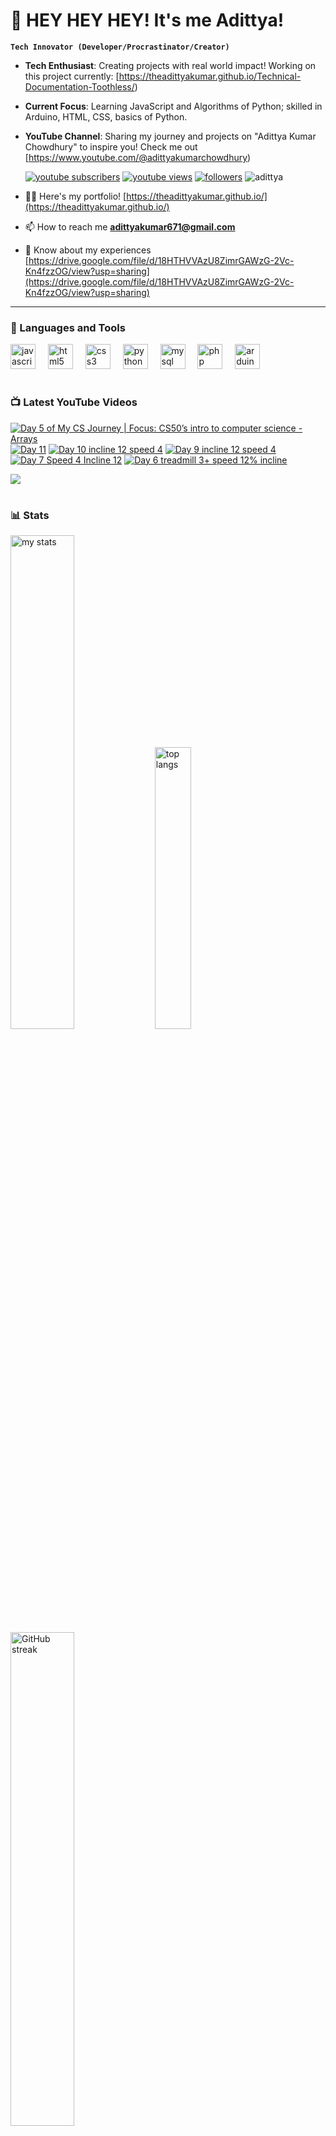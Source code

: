 # 👑 HEY HEY HEY! It's me Adittya!

**`Tech Innovator (Developer/Procrastinator/Creator)`**

- **Tech Enthusiast**: Creating projects with real world impact! Working on this project currently: [https://theadittyakumar.github.io/Technical-Documentation-Toothless/)
- **Current Focus**: Learning JavaScript and Algorithms of Python; skilled in Arduino, HTML, CSS, basics of Python.
- **YouTube Channel**: Sharing my journey and projects on "Adittya Kumar Chowdhury" to inspire you! Check me out [https://www.youtube.com/@adittyakumarchowdhury) 

   <p align="left">
      <a href="https://www.youtube.com/channel/UCu68HfYtlcXFI7kNhnSdspA?sub_confirmation=1">
         <img alt="youtube subscribers" title="Subscribe to my YouTube channel" src="https://custom-icon-badges.demolab.com/youtube/channel/subscribers/UCu68HfYtlcXFI7kNhnSdspA?color=%23E05D44&label=SUBSCRIBE&logo=video&logoColor=white&style=for-the-badge&labelColor=CE4630"/></a> 
      <a href="https://www.youtube.com/c/adittyakumarchowdhury">
         <img alt="youtube views" title="YouTube views" src="https://custom-icon-badges.demolab.com/youtube/channel/views/UCu68HfYtlcXFI7kNhnSdspA?color=%23E1AD0E&logo=eye&logoColor=white&style=for-the-badge&labelColor=C79600"/></a> 
      <a href="https://github.com/TheAdittyaKumar?tab=followers">
         <img alt="followers" title="Follow me on Github" src="https://custom-icon-badges.demolab.com/github/followers/TheAdittyaKumar?color=236ad3&labelColor=1155ba&style=for-the-badge&logo=person-add&label=Follow&logoColor=white"/></a>
      <img src="https://komarev.com/ghpvc/?username=TheAdittyaKumar&label=Profile%20views&color=0e75b6&style=flat" alt="adittya" />
   </p>


- 👨‍💻 Here's my portfolio! [https://theadittyakumar.github.io/](https://theadittyakumar.github.io/)

- 📫 How to reach me **adittyakumar671@gmail.com**

- 📄 Know about my experiences [https://drive.google.com/file/d/18HTHVVAzU8ZimrGAWzG-2Vc-Kn4fzzOG/view?usp=sharing](https://drive.google.com/file/d/18HTHVVAzU8ZimrGAWzG-2Vc-Kn4fzzOG/view?usp=sharing)

---

### 🧰 Languages and Tools

<div align="left">
  <img src="https://cdn.jsdelivr.net/gh/devicons/devicon/icons/javascript/javascript-original.svg" height="40" alt="javascript logo"  />
  <img width="12" />
  <img src="https://cdn.jsdelivr.net/gh/devicons/devicon/icons/html5/html5-original.svg" height="40" alt="html5 logo"  />
  <img width="12" />
  <img src="https://cdn.jsdelivr.net/gh/devicons/devicon/icons/css3/css3-original.svg" height="40" alt="css3 logo"  />
  <img width="12" />
  <img src="https://cdn.jsdelivr.net/gh/devicons/devicon/icons/python/python-original.svg" height="40" alt="python logo"  />
  <img width="12" />
  <img src="https://cdn.jsdelivr.net/gh/devicons/devicon/icons/mysql/mysql-original.svg" height="40" alt="mysql logo"  />
  <img width="12" />
  <img src="https://cdn.jsdelivr.net/gh/devicons/devicon/icons/php/php-original.svg" height="40" alt="php logo"  />
  <img width="12" />
  <img src="https://cdn.jsdelivr.net/gh/devicons/devicon/icons/arduino/arduino-original.svg" height="40" alt="arduino logo"  />
</div>


#

### 📺 Latest YouTube Videos

<!-- BEGIN YOUTUBE-CARDS -->
[![Day 5 of My CS Journey | Focus: CS50’s intro to computer science - Arrays](https://ytcards.demolab.com/?id=giWJHpn2DG8&title=Day+5+of+My+CS+Journey+%7C+Focus%3A+CS50%E2%80%99s+intro+to+computer+science+-+Arrays&lang=en&timestamp=1758838442&background_color=%230d1117&title_color=%23ffffff&stats_color=%23dedede&max_title_lines=1&width=250&border_radius=5 "Day 5 of My CS Journey | Focus: CS50’s intro to computer science - Arrays")](https://www.youtube.com/shorts/giWJHpn2DG8)
[![Day 11](https://ytcards.demolab.com/?id=1jCvmWbCoNA&title=Day+11&lang=en&timestamp=1755724464&background_color=%230d1117&title_color=%23ffffff&stats_color=%23dedede&max_title_lines=1&width=250&border_radius=5 "Day 11")](https://www.youtube.com/shorts/1jCvmWbCoNA)
[![Day 10 incline 12 speed 4](https://ytcards.demolab.com/?id=cIw9w56Khmk&title=Day+10+incline+12+speed+4&lang=en&timestamp=1755640966&background_color=%230d1117&title_color=%23ffffff&stats_color=%23dedede&max_title_lines=1&width=250&border_radius=5 "Day 10 incline 12 speed 4")](https://www.youtube.com/shorts/cIw9w56Khmk)
[![Day 9 incline 12 speed 4](https://ytcards.demolab.com/?id=-AxQoYIEnK4&title=Day+9+incline+12+speed+4&lang=en&timestamp=1755288205&background_color=%230d1117&title_color=%23ffffff&stats_color=%23dedede&max_title_lines=1&width=250&border_radius=5 "Day 9 incline 12 speed 4")](https://www.youtube.com/shorts/-AxQoYIEnK4)
[![Day 7 Speed 4 Incline 12](https://ytcards.demolab.com/?id=WTDZHVdeXWk&title=Day+7+Speed+4+Incline+12&lang=en&timestamp=1754970743&background_color=%230d1117&title_color=%23ffffff&stats_color=%23dedede&max_title_lines=1&width=250&border_radius=5 "Day 7 Speed 4 Incline 12")](https://www.youtube.com/shorts/WTDZHVdeXWk)
[![Day 6 treadmill 3+ speed 12% incline](https://ytcards.demolab.com/?id=5Aox0JSLKmo&title=Day+6+treadmill+3%2B+speed+12%25+incline&lang=en&timestamp=1754771514&background_color=%230d1117&title_color=%23ffffff&stats_color=%23dedede&max_title_lines=1&width=250&border_radius=5 "Day 6 treadmill 3+ speed 12% incline")](https://www.youtube.com/shorts/5Aox0JSLKmo)
<!-- END YOUTUBE-CARDS -->

[<img src="https://custom-icon-badges.demolab.com/badge/-Subscribe%20For%20More-red?style=for-the-badge&logo=video&logoColor=white"/>](https://www.youtube.com/channel/UCu68HfYtlcXFI7kNhnSdspA?sub_confirmation=1)

#

### 📊 Stats

<div align="left">
  <img alt="my stats" width="45%" src="https://github-readme-stats.vercel.app/api?username=TheAdittyaKumar&show_icons=true&hide_border=true&theme=vision-friendly-dark" />
  <img alt="top langs" width="34%" src="https://github-readme-stats.vercel.app/api/top-langs/?username=TheAdittyaKumar&layout=compact&hide_border=true&theme=vision-friendly-dark" />
  <img alt="GitHub streak" width="45%" src="https://github-readme-streak-stats.herokuapp.com/?user=TheAdittyaKumar&theme=vision-friendly-dark&hide_border=true" />

</div>



<!-- ![GitHub Streak](https://streak-stats.demolab.com?user=TheAdittyaKumar&theme=swift&border_radius=4.5) -->
#

